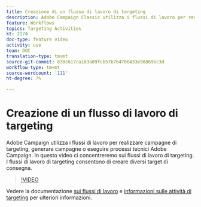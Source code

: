 ```yaml
---
title: Creazione di un flusso di lavoro di targeting
description: Adobe Campaign Classic utilizza i flussi di lavoro per realizzare campagne di targeting, generare campagne o eseguire  processi tecnici Adobe Campaign. In questo video ci concentreremo sui flussi di lavoro di targeting. I flussi di lavoro di targeting consentono di creare diversi target di consegna.
feature: Workflows
topics: Targeting Activities
kt: 2174
doc-type: feature video
activity: use
team: DOC
translation-type: tm+mt
source-git-commit: 838c617ca163a09fcb57b7b4706433e98869bc3d
workflow-type: tm+mt
source-wordcount: '111'
ht-degree: 7%

---
```



# Creazione di un flusso di lavoro di targeting

 Adobe Campaign utilizza i flussi di lavoro per realizzare campagne di targeting, generare campagne o eseguire  processi tecnici Adobe Campaign. In questo video ci concentreremo sui flussi di lavoro di targeting. I flussi di lavoro di targeting consentono di creare diversi target di consegna.

>[!VIDEO](https://video.tv.adobe.com/v/25605?quality=12)

Vedere la documentazione [sui flussi di lavoro](https://docs.adobe.com/content/help/en/campaign-classic/using/automating-with-workflows/introduction/about-workflows.html)
e [informazioni sulle attività di targeting](https://docs.adobe.com/content/help/en/campaign-classic/using/automating-with-workflows/targeting-activities/about-targeting-activities.html) per ulteriori informazioni.
